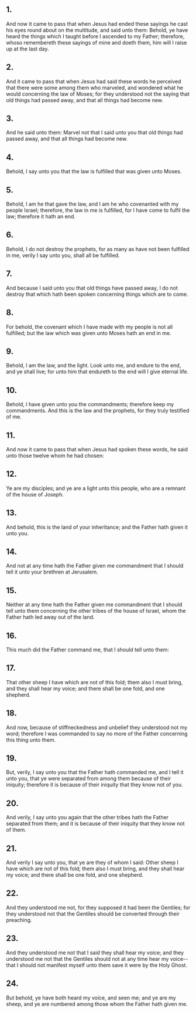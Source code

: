 ## 1.
And now it came to pass that when Jesus had ended these sayings he cast his eyes round about on the multitude, and said unto them: Behold, ye have heard the things which I taught before I ascended to my Father; therefore, whoso remembereth these sayings of mine and doeth them, him will I raise up at the last day.
## 2.
And it came to pass that when Jesus had said these words he perceived that there were some among them who marveled, and wondered what he would concerning the law of Moses; for they understood not the saying that old things had passed away, and that all things had become new.
## 3.
And he said unto them: Marvel not that I said unto you that old things had passed away, and that all things had become new.
## 4.
Behold, I say unto you that the law is fulfilled that was given unto Moses.
## 5.
Behold, I am he that gave the law, and I am he who covenanted with my people Israel; therefore, the law in me is fulfilled, for I have come to fulfil the law; therefore it hath an end.
## 6.
Behold, I do not destroy the prophets, for as many as have not been fulfilled in me, verily I say unto you, shall all be fulfilled.
## 7.
And because I said unto you that old things have passed away, I do not destroy that which hath been spoken concerning things which are to come.
## 8.
For behold, the covenant which I have made with my people is not all fulfilled; but the law which was given unto Moses hath an end in me.
## 9.
Behold, I am the law, and the light. Look unto me, and endure to the end, and ye shall live; for unto him that endureth to the end will I give eternal life.
## 10.
Behold, I have given unto you the commandments; therefore keep my commandments. And this is the law and the prophets, for they truly testified of me.
## 11.
And now it came to pass that when Jesus had spoken these words, he said unto those twelve whom he had chosen:
## 12.
Ye are my disciples; and ye are a light unto this people, who are a remnant of the house of Joseph.
## 13.
And behold, this is the land of your inheritance; and the Father hath given it unto you.
## 14.
And not at any time hath the Father given me commandment that I should tell it unto your brethren at Jerusalem.
## 15.
Neither at any time hath the Father given me commandment that I should tell unto them concerning the other tribes of the house of Israel, whom the Father hath led away out of the land.
## 16.
This much did the Father command me, that I should tell unto them:
## 17.
That other sheep I have which are not of this fold; them also I must bring, and they shall hear my voice; and there shall be one fold, and one shepherd.
## 18.
And now, because of stiffneckedness and unbelief they understood not my word; therefore I was commanded to say no more of the Father concerning this thing unto them.
## 19.
But, verily, I say unto you that the Father hath commanded me, and I tell it unto you, that ye were separated from among them because of their iniquity; therefore it is because of their iniquity that they know not of you.
## 20.
And verily, I say unto you again that the other tribes hath the Father separated from them; and it is because of their iniquity that they know not of them.
## 21.
And verily I say unto you, that ye are they of whom I said: Other sheep I have which are not of this fold; them also I must bring, and they shall hear my voice; and there shall be one fold, and one shepherd.
## 22.
And they understood me not, for they supposed it had been the Gentiles; for they understood not that the Gentiles should be converted through their preaching.
## 23.
And they understood me not that I said they shall hear my voice; and they understood me not that the Gentiles should not at any time hear my voice--that I should not manifest myself unto them save it were by the Holy Ghost.
## 24.
But behold, ye have both heard my voice, and seen me; and ye are my sheep, and ye are numbered among those whom the Father hath given me.
